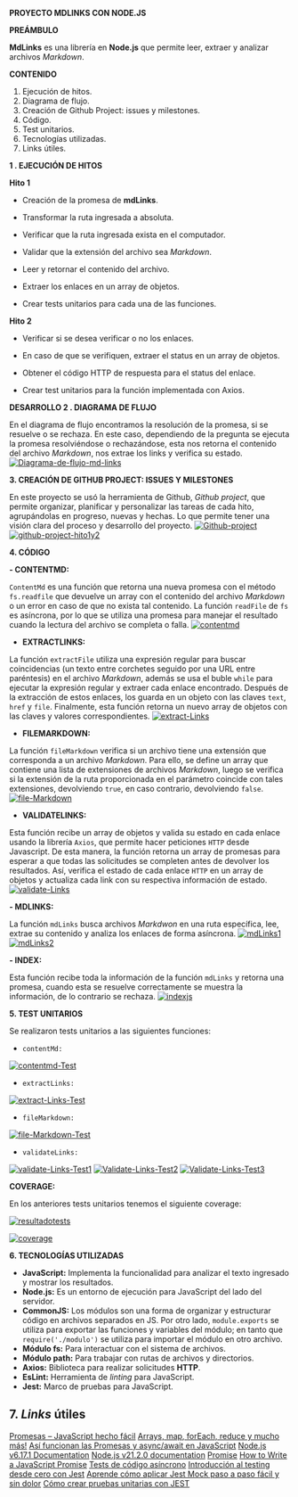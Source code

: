 **PROYECTO MDLINKS CON NODE.JS**

**PREÁMBULO**

**MdLinks** es una librería en **Node.js** que permite leer, extraer y analizar archivos *Markdown*.

**CONTENIDO**
1. Ejecución de hitos.
2. Diagrama de flujo.
3. Creación de Github Project: issues y milestones.
4. Código.
5. Test unitarios.
6. Tecnologías utilizadas.
7. Links útiles.

**1 . EJECUCIÓN DE HITOS**

**Hito 1**

-   Creación de la promesa de  **mdLinks**.
    
-   Transformar la ruta ingresada a absoluta.
    
-   Verificar que la ruta ingresada exista en el computador.
    
-   Validar que la extensión del archivo sea *Markdown*.
    
-   Leer y retornar el contenido del archivo.
    
-   Extraer los enlaces en un array de objetos.
    
-   Crear tests unitarios para cada una de las funciones.
    

**Hito 2**

-   Verificar si se desea verificar o no los enlaces.
    
-   En caso de que se verifiquen, extraer el status en un array de objetos.
    
-   Obtener el código HTTP de respuesta para el status del enlace.
    
-   Crear test unitarios para la función implementada con Axios.
    

**DESARROLLO
2 . DIAGRAMA DE FLUJO**
    

En el diagrama de flujo encontramos la resolución de la promesa, si se resuelve o se rechaza. En este caso, dependiendo de la pregunta se ejecuta la promesa resolviéndose o rechazándose, esta nos retorna el contenido del archivo *Markdown*, nos extrae los links y verifica su estado.
<a href="https://ibb.co/Mp5fJG1"><img src="https://i.ibb.co/zbHFt72/Diagrama-de-flujo-md-links.png" alt="Diagrama-de-flujo-md-links" border="0"></a>

**3. CREACIÓN DE GITHUB PROJECT: ISSUES Y MILESTONES**

En este proyecto se usó la herramienta de Github, *Github  project*, que permite organizar, planificar y personalizar las tareas de cada hito, agrupándolas en progreso, nuevas y hechas. Lo que permite tener una visión clara del proceso y desarrollo del proyecto.
<a href="https://ibb.co/Yy3k05v"><img src="https://i.ibb.co/3M7NRxt/Github-project.png" alt="Github-project" border="0"></a>
<a href="https://ibb.co/68Mfw58"><img src="https://i.ibb.co/0K7d23K/github-project-hito1y2.png" alt="github-project-hito1y2" border="0"></a>

**4. CÓDIGO**

**-   CONTENTMD:**
    

`ContentMd` es una función que retorna una nueva promesa con el método `fs.readfile` que devuelve un array con el contenido del archivo *Markdown* o un error en caso de que no exista tal contenido. La función `readFile` de `fs` es asíncrona, por lo que se utiliza una promesa para manejar el resultado cuando la lectura del archivo se completa o falla.
<a href="https://ibb.co/GnFnvGL"><img src="https://i.ibb.co/JmCmR84/contentmd.png" alt="contentmd" border="0"></a>

-   **EXTRACTLINKS:**
    

La función `extractFile` utiliza una expresión regular para buscar coincidencias (un texto entre corchetes seguido por una URL entre paréntesis) en el archivo *Markdown*, además se usa el buble `while` para ejecutar la expresión regular y extraer cada enlace encontrado. Después de la extracción de estos enlaces, los guarda en un objeto con las claves `text`, `href` y `file`. Finalmente, esta función retorna un nuevo array de objetos con las claves y valores correspondientes.
<a href="https://ibb.co/k457fYM"><img src="https://i.ibb.co/T4YfSzr/extract-Links.png" alt="extract-Links" border="0"></a>

-   **FILEMARKDOWN:**
    

La función `fileMarkdown` verifica si un archivo tiene una extensión que corresponda a un archivo *Markdown*. Para ello, se define un array que contiene una lista de extensiones de archivos *Markdown*, luego se verifica si la extensión de la ruta proporcionada en el parámetro coincide con tales extensiones, devolviendo `true`, en caso contrario, devolviendo `false`.
<a href="https://ibb.co/7JXG0Mh"><img src="https://i.ibb.co/gM3DcqY/file-Markdown.png" alt="file-Markdown" border="0"></a>

-   **VALIDATELINKS:**
    

Esta función recibe un array de objetos y valida su estado en cada enlace usando la librería `Axios`, que permite hacer peticiones `HTTP` desde Javascript. De esta manera, la función retorna un array de promesas para esperar a que todas las solicitudes se completen antes de devolver los resultados. Así, verifica el estado de cada enlace `HTTP` en un array de objetos y actualiza cada link con su respectiva información de estado.
<a href="https://ibb.co/jyw9VB2"><img src="https://i.ibb.co/QPH78zR/validate-Links.png" alt="validate-Links" border="0"></a>

**-   MDLINKS:**
    

La función `mdLinks` busca archivos *Markdwon* en una ruta específica, lee, extrae su contenido y analiza los enlaces de forma asíncrona.
<a href="https://ibb.co/vdcSbyP"><img src="https://i.ibb.co/QHJ4ZSN/mdLinks1.png" alt="mdLinks1" border="0"></a>
<a href="https://ibb.co/yR894vG"><img src="https://i.ibb.co/1n9gzyh/mdLinks2.png" alt="mdLinks2" border="0"></a>

**-   INDEX:**
    

Esta función recibe toda la información de la función `mdLinks` y retorna una promesa, cuando esta se resuelve correctamente se muestra la información, de lo contrario se rechaza.
<a href="https://ibb.co/jvr7t4s"><img src="https://i.ibb.co/zh4KdfD/indexjs.png" alt="indexjs" border="0"></a>

**5. TEST UNITARIOS**

Se realizaron tests unitarios a las siguientes funciones: 

 - `contentMd:`

<a href="https://ibb.co/K7t61Zk"><img src="https://i.ibb.co/gw0yn1p/contentmd-Test.png" alt="contentmd-Test" border="0"></a>

 - `extractLinks:`

<a href="https://ibb.co/Tt8yCZx"><img src="https://i.ibb.co/x6jZ4yt/extract-Links-Test.png" alt="extract-Links-Test" border="0"></a>

 - `fileMarkdown:`

<a href="https://ibb.co/zFtkjc3"><img src="https://i.ibb.co/9hdMzXx/file-Markdown-Test.png" alt="file-Markdown-Test" border="0"></a>

 - `validateLinks:`

<a href="https://ibb.co/d4B9B6Q"><img src="https://i.ibb.co/N2xhxpL/validate-Links-Test1.png" alt="validate-Links-Test1" border="0"></a>
<a href="https://ibb.co/DtTq65m"><img src="https://i.ibb.co/PN0SbwJ/Validate-Links-Test2.png" alt="Validate-Links-Test2" border="0"></a>
<a href="https://ibb.co/C5Z4NVD"><img src="https://i.ibb.co/LzWBb9H/Validate-Links-Test3.png" alt="Validate-Links-Test3" border="0"></a>

**COVERAGE:**

En los anteriores tests unitarios tenemos el siguiente coverage: 

<a href="https://ibb.co/bJ6Wb7h"><img src="https://i.ibb.co/hfg7YC5/resultadotests.png" alt="resultadotests" border="0"></a>

<a href="https://ibb.co/YBQdQB6"><img src="https://i.ibb.co/23hMh3w/coverage.png" alt="coverage" border="0"></a>

**6. TECNOLOGÍAS UTILIZADAS**
- **JavaScript:** Implementa la funcionalidad para analizar el texto ingresado y mostrar los resultados.  
- **Node.js:** Es un entorno de ejecución para JavaScript del lado del servidor.  
- **CommonJS:** Los módulos son una forma de organizar y estructurar código en archivos separados en JS. Por otro lado, `module.exports` se utiliza para exportar las funciones y variables del módulo; en tanto que `require('./modulo')` se utiliza para importar el módulo en otro archivo.  
- **Módulo fs:** Para interactuar con el sistema de archivos.  
- **Módulo path:** Para trabajar con rutas de archivos y directorios.  
- **Axios:** Biblioteca para realizar solicitudes **HTTP**.  
- **EsLint:** Herramienta de *linting* para JavaScript.  
- **Jest:** Marco de pruebas para JavaScript.

## 7. *Links* útiles
[Promesas – JavaScript hecho fácil](https://www.youtube.com/watch?v=ZTC0Gfhdzfc&t=156s)
[Arrays, map, forEach, reduce y mucho más!](https://www.youtube.com/watch?v=J9vUZu6edBA)
[Así funcionan las Promesas y async/await en JavaScript](https://www.youtube.com/watch?v=6O8ax3JYboc)
[Node.js v6.17.1 Documentation](https://nodejs.org/dist/latest-v6.x/docs/api/fs.html)
[Node.js v21.2.0 documentation](https://nodejs.org/docs/latest/api/modules.html)
[Promise](https://developer.mozilla.org/es/docs/Web/JavaScript/Reference/Global_Objects/Promise)
[How to Write a JavaScript Promise](https://www.freecodecamp.org/news/how-to-write-a-javascript-promise-4ed8d44292b8/)
[Tests de código asíncrono](https://jestjs.io/es-ES/docs/asynchronous)
[Introducción al testing desde cero con Jest](https://www.youtube.com/watch?v=_DzBez4qMi0&ab_channel=midudev)
[Aprende cómo aplicar Jest Mock paso a paso fácil y sin dolor](https://developero.io/blog/jest-mock-module-function-class-promises-axios-y-mas)
[Cómo crear pruebas unitarias con JEST](https://4geeks.com/es/lesson/how-to-create-unit-testing-with-Javascript-and-Jest-es)
